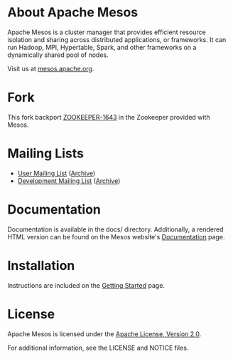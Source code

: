 # About Apache Mesos

Apache Mesos is a cluster manager that provides efficient resource isolation 
and sharing across distributed applications, or frameworks. It can run Hadoop, 
MPI, Hypertable, Spark, and other frameworks on a dynamically shared pool of 
nodes.

Visit us at [mesos.apache.org](http://mesos.apache.org).

# Fork

This fork backport [ZOOKEEPER-1643](https://issues.apache.org/jira/browse/ZOOKEEPER-1643) in
the Zookeeper provided with Mesos.

# Mailing Lists

 * [User Mailing List](mailto:user-subscribe@mesos.apache.org) ([Archive](https://mail-archives.apache.org/mod_mbox/mesos-user/))
 * [Development Mailing List](mailto:dev-subscribe@mesos.apache.org) ([Archive](https://mail-archives.apache.org/mod_mbox/mesos-dev/))

# Documentation

Documentation is available in the docs/ directory. Additionally, a rendered HTML 
version can be found on the Mesos website's [Documentation](http://mesos.apache.org/documentation/) page.

# Installation

Instructions are included on the [Getting Started](http://mesos.apache.org/gettingstarted/) page.

# License

Apache Mesos is licensed under the [Apache License, Version 2.0](http://www.apache.org/licenses/LICENSE-2.0).

For additional information, see the LICENSE and NOTICE files.
